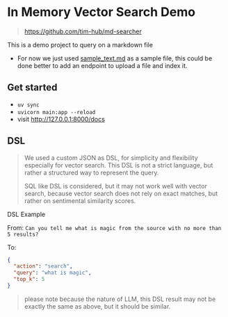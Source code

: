 # In Memory Vector Search Demo

> https://github.com/tim-hub/md-searcher

This is a demo project to query on a markdown file

- For now we just used [sample_text.md](adapters/driven/markdown_repository/sample_text.md) as a sample file, this could
  be done better to add an endpoint to upload a file and index it.

## Get started

- `uv sync`
- `uvicorn main:app --reload`
- visit http://127.0.0.1:8000/docs

## DSL

> We used a custom JSON as DSL, for simplicity and flexibility especially for vector search.
> This DSL is not a strict language, but rather a structured way to represent the query.
> 
> SQL like DSL is considered, but it may not work well with vector search, because vector search does not rely on exact
> matches, but rather on sentimental similarity scores.

DSL Example

From:
`Can you tell me what is magic from the source with no more than 5 results?`

To:

```json
{
  "action": "search",
  "query": "what is magic",
  "top_k": 5
}
```

> please note because the nature of LLM, this DSL result may not be exactly the same as above, but it should be similar.